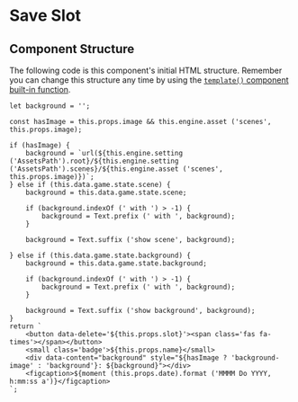 # Save Slot

## Component Structure

The following code is this component's initial HTML structure. Remember you can change this structure any time by using the [`template()` component built-in function](../advanced-monogatari-development/components/built-in-functions.md#get-or-modify-the-html-structure).

    let background = '';

    const hasImage = this.props.image && this.engine.asset ('scenes', this.props.image);

    if (hasImage) {
    	background = `url(${this.engine.setting ('AssetsPath').root}/${this.engine.setting ('AssetsPath').scenes}/${this.engine.asset ('scenes', this.props.image)})`;
    } else if (this.data.game.state.scene) {
    	background = this.data.game.state.scene;

    	if (background.indexOf (' with ') > -1) {
    		background = Text.prefix (' with ', background);
    	}

    	background = Text.suffix ('show scene', background);

    } else if (this.data.game.state.background) {
    	background = this.data.game.state.background;

    	if (background.indexOf (' with ') > -1) {
    		background = Text.prefix (' with ', background);
    	}

    	background = Text.suffix ('show background', background);
    }
    return `
    	<button data-delete='${this.props.slot}'><span class='fas fa-times'></span></button>
    	<small class='badge'>${this.props.name}</small>
    	<div data-content="background" style="${hasImage ? 'background-image' : 'background'}: ${background}"></div>
    	<figcaption>${moment (this.props.date).format ('MMMM Do YYYY, h:mm:ss a')}</figcaption>
    `;



